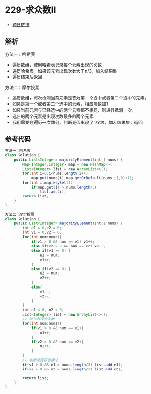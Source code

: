# 229-求众数II

- [题目链接](https://leetcode-cn.com/problems/majority-element-ii/)

## 解析

方法一：哈希表
- 遍历数组，使用哈希表记录每个元素出现的次数
- 遍历哈希表，如果该元素出现次数大于n/3，加入结果集
- 遍历结束后返回

方法二：摩尔投票
- 遍历数组，每次检测当前元素是否为第一个选中或者第二个选中的元素。
- 如果是第一个或者第二个选中的元素，相应票数加1
- 如果当前元素与已经选中的两个元素都不相同，则进行抵消一次。
- 选出的两个元素是出现次数最多的两个元素
- 我们需要在遍历一次数组，判断是否出现了n/3次，加入结果集，返回

## 参考代码
```Java
方法一：哈希表
class Solution {
    public List<Integer> majorityElement(int[] nums) {
        Map<Integer,Integer> map = new HashMap<>();
        List<Integer> list = new ArrayList<>();
        for(int i=0;i<nums.length;i++)
            map.put(nums[i],map.getOrDefault(nums[i],0)+1);
        for(int i:map.keySet())
            if(map.get(i) > nums.length/3)
                list.add(i);
        return list;
    }
}

方法二：摩尔投票
class Solution {
    public List<Integer> majorityElement(int[] nums) {
        int e1 = 0,e2 = 0;
        int v1 = 0,v2 = 0;
        for(int num:nums){
            if(v1 > 0 && num == e1) v1++;
            else if(v2 > 0 && num == e2) v2++;
            else if(v1 == 0) {
                e1 = num;
                v1++;
            }
            else if(v2 == 0) {
                e2 = num;
                v2++;
            }
            else{
                v1--;
                v2--;
            }
        }
        int n1 = 0, n2 = 0;
        List<Integer> list = new ArrayList<>();
        // 统计出现的次数
        for(int num:nums){
            if(v1 > 0 && num == e1){
                n1++;
            } 
            if(v2 > 0 && num == e2){
                n2++;
            } 
        }
        // 判断是否符合要求
        if(v1 > 0 && n1 > nums.length/3) list.add(e1);
        if(v2 > 0 && n2 > nums.length/3) list.add(e2);

        return list;
    }
}
```
